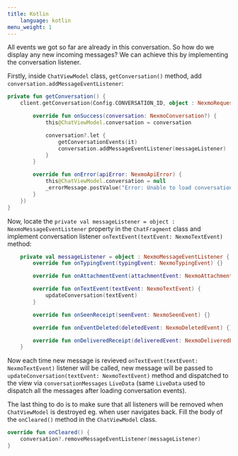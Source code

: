 ```yaml
---
title: Kotlin
    language: kotlin
menu_weight: 1
---
```



All events we got so far are already in this conversation. So how do we display any new incoming messages? We can achieve this by implementing the conversation listener.

Firstly, inside `ChatViewModel` class, `getConversation()` method, add `conversation.addMessageEventListener`:

```kotlin
private fun getConversation() {
    client.getConversation(Config.CONVERSATION_ID, object : NexmoRequestListener<NexmoConversation> {

        override fun onSuccess(conversation: NexmoConversation?) {
            this@ChatViewModel.conversation = conversation

            conversation?.let {
                getConversationEvents(it)
                conversation.addMessageEventListener(messageListener)
            }
        }

        override fun onError(apiError: NexmoApiError) {
            this@ChatViewModel.conversation = null
            _errorMessage.postValue("Error: Unable to load conversation ${apiError.message}")
        }
    })
}
```

Now, locate the `private val messageListener = object : NexmoMessageEventListener` property in the `ChatFragment` class and implement conversation listener `onTextEvent(textEvent: NexmoTextEvent)` method:

```kotlin
    private val messageListener = object : NexmoMessageEventListener {
        override fun onTypingEvent(typingEvent: NexmoTypingEvent) {}

        override fun onAttachmentEvent(attachmentEvent: NexmoAttachmentEvent) {}

        override fun onTextEvent(textEvent: NexmoTextEvent) {
            updateConversation(textEvent)
        }

        override fun onSeenReceipt(seenEvent: NexmoSeenEvent) {}

        override fun onEventDeleted(deletedEvent: NexmoDeletedEvent) {}

        override fun onDeliveredReceipt(deliveredEvent: NexmoDeliveredEvent) {}
    }
```

Now each time new message is revieved `onTextEvent(textEvent: NexmoTextEvent)` listener will be called, new message will be passed to `updateConversation(textEvent: NexmoTextEvent)` method and dispatched to the view via  `conversationMessages` `LiveData` (same `LiveData` used to dispatch all the messages after loading conversation events).

The last thing to do is to make sure that all listeners will be removed when `ChatViewModel` is destroyed eg. when user navigates back. Fill the body of the `onCleared()` method in the `ChatViewModel` class.

```kotlin
override fun onCleared() {
    conversation?.removeMessageEventListener(messageListener)
}

```
